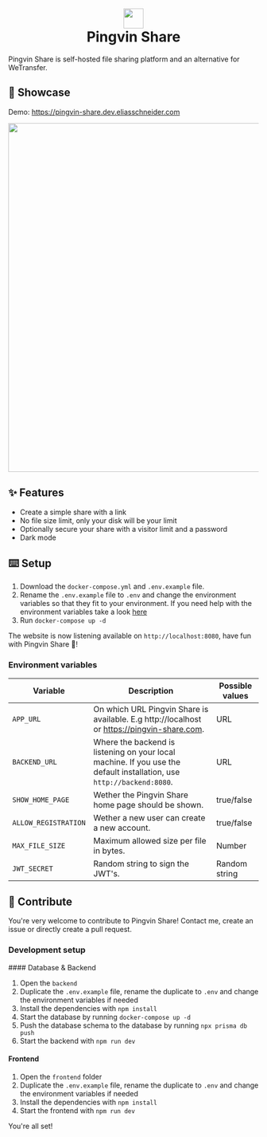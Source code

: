# <div align="center"><img  src="https://user-images.githubusercontent.com/58886915/166198400-c2134044-1198-4647-a8b6-da9c4a204c68.svg" width="40"/> </br>Pingvin Share</div>

Pingvin Share is self-hosted file sharing platform and an alternative for WeTransfer.

## 🎪 Showcase

Demo: https://pingvin-share.dev.eliasschneider.com

<img src="https://user-images.githubusercontent.com/58886915/167101708-b85032ad-f5b1-480a-b8d7-ec0096ea2a43.png" width="700"/>

## ✨ Features

- Create a simple share with a link
- No file size limit, only your disk will be your limit
- Optionally secure your share with a visitor limit and a password
- Dark mode

## ⌨️ Setup

1. Download the `docker-compose.yml` and `.env.example` file.
2. Rename the `.env.example` file to `.env` and change the environment variables so that they fit to your environment. If you need help with the environment variables take a look [here](#environment-variables)
3. Run `docker-compose up -d`

The website is now listening available on `http://localhost:8080`, have fun with Pingvin Share 🐧!

### Environment variables

| Variable             | Description                                                                                                           | Possible values |
| -------------------- | --------------------------------------------------------------------------------------------------------------------- | --------------- |
| `APP_URL`            | On which URL Pingvin Share is available. E.g http://localhost or https://pingvin-share.com.                           | URL             |
| `BACKEND_URL`        | Where the backend is listening on your local machine. If you use the default installation, use `http://backend:8080`. | URL             |
| `SHOW_HOME_PAGE`     | Wether the Pingvin Share home page should be shown.                                                                   | true/false      |
| `ALLOW_REGISTRATION` | Wether a new user can create a new account.                                                                           | true/false      |
| `MAX_FILE_SIZE`      | Maximum allowed size per file in bytes.                                                                               | Number          |
| `JWT_SECRET`         | Random string to sign the JWT's.                                                                                      | Random string   |

## 🖤 Contribute

You're very welcome to contribute to Pingvin Share!
Contact me, create an issue or directly create a pull request.

### Development setup

#### Database & Backend
1. Open the `backend`
2. Duplicate the `.env.example` file, rename the duplicate to `.env` and change the environment variables if needed
3. Install the dependencies with `npm install`
4. Start the database by running `docker-compose up -d`
5. Push the database schema to the database by running `npx prisma db push`
6. Start the backend with `npm run dev`

#### Frontend
1. Open the `frontend` folder
2. Duplicate the `.env.example` file, rename the duplicate to `.env` and change the environment variables if needed
3. Install the dependencies with `npm install`
4. Start the frontend with `npm run dev`

You're all set!